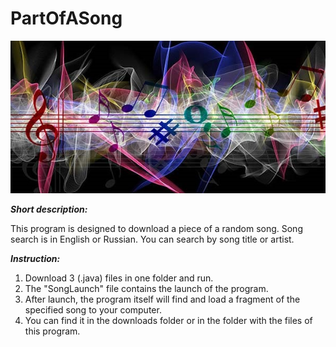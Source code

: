# PartOfASong
![image](https://github.com/AlexaTesla/PartOfASong/blob/main/Music.jfif)

***Short description:***

This program is designed to download a piece of a random song. Song search is in English or Russian. You can search by song title or artist.

***Instruction:***

1. Download 3 (.java) files in one folder and run.
2. The "SongLaunch" file contains the launch of the program.
3. After launch, the program itself will find and load a fragment of the specified song to your computer.
4. You can find it in the downloads folder or in the folder with the files of this program.
